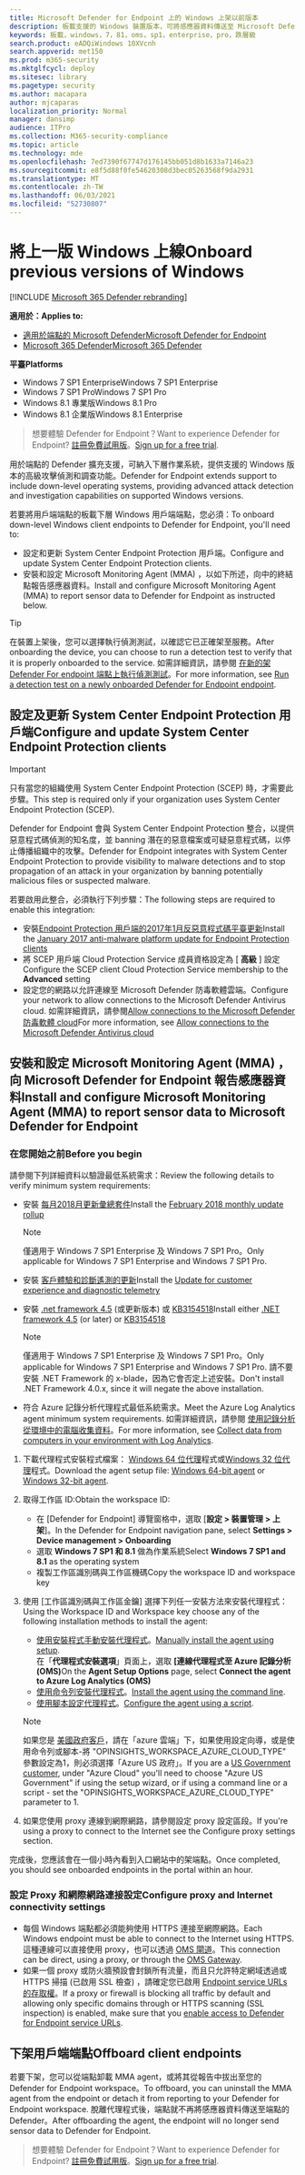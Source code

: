 ```yaml
---
title: Microsoft Defender for Endpoint 上的 Windows 上架以前版本
description: 板載支援的 Windows 裝置版本，可將感應器資料傳送至 Microsoft Defender for Endpoint 感應器
keywords: 板載，windows，7，81，oms，sp1，enterprise，pro，跌層級
search.product: eADQiWindows 10XVcnh
search.appverid: met150
ms.prod: m365-security
ms.mktglfcycl: deploy
ms.sitesec: library
ms.pagetype: security
ms.author: macapara
author: mjcaparas
localization_priority: Normal
manager: dansimp
audience: ITPro
ms.collection: M365-security-compliance
ms.topic: article
ms.technology: mde
ms.openlocfilehash: 7ed7390f67747d176145bb051d8b1633a7146a23
ms.sourcegitcommit: e8f5d88f0fe54620308d3bec05263568f9da2931
ms.translationtype: MT
ms.contentlocale: zh-TW
ms.lasthandoff: 06/03/2021
ms.locfileid: "52730807"
---
```

# <a name="onboard-previous-versions-of-windows"></a><span data-ttu-id="dfa4b-104">將上一版 Windows 上線</span><span class="sxs-lookup"><span data-stu-id="dfa4b-104">Onboard previous versions of Windows</span></span>

[!INCLUDE [Microsoft 365 Defender rebranding](../../includes/microsoft-defender.md)]


<span data-ttu-id="dfa4b-105">**適用於：**</span><span class="sxs-lookup"><span data-stu-id="dfa4b-105">**Applies to:**</span></span>
- [<span data-ttu-id="dfa4b-106">適用於端點的 Microsoft Defender</span><span class="sxs-lookup"><span data-stu-id="dfa4b-106">Microsoft Defender for Endpoint</span></span>](https://go.microsoft.com/fwlink/p/?linkid=2154037)
- [<span data-ttu-id="dfa4b-107">Microsoft 365 Defender</span><span class="sxs-lookup"><span data-stu-id="dfa4b-107">Microsoft 365 Defender</span></span>](https://go.microsoft.com/fwlink/?linkid=2118804)

<span data-ttu-id="dfa4b-108">**平臺**</span><span class="sxs-lookup"><span data-stu-id="dfa4b-108">**Platforms**</span></span>
- <span data-ttu-id="dfa4b-109">Windows 7 SP1 Enterprise</span><span class="sxs-lookup"><span data-stu-id="dfa4b-109">Windows 7 SP1 Enterprise</span></span>
- <span data-ttu-id="dfa4b-110">Windows 7 SP1 Pro</span><span class="sxs-lookup"><span data-stu-id="dfa4b-110">Windows 7 SP1 Pro</span></span>
- <span data-ttu-id="dfa4b-111">Windows 8.1 專業版</span><span class="sxs-lookup"><span data-stu-id="dfa4b-111">Windows 8.1 Pro</span></span>
- <span data-ttu-id="dfa4b-112">Windows 8.1 企業版</span><span class="sxs-lookup"><span data-stu-id="dfa4b-112">Windows 8.1 Enterprise</span></span>


><span data-ttu-id="dfa4b-113">想要體驗 Defender for Endpoint？</span><span class="sxs-lookup"><span data-stu-id="dfa4b-113">Want to experience Defender for Endpoint?</span></span> <span data-ttu-id="dfa4b-114">[註冊免費試用版](https://www.microsoft.com/microsoft-365/windows/microsoft-defender-atp?ocid=docs-wdatp-downlevel-abovefoldlink)。</span><span class="sxs-lookup"><span data-stu-id="dfa4b-114">[Sign up for a free trial](https://www.microsoft.com/microsoft-365/windows/microsoft-defender-atp?ocid=docs-wdatp-downlevel-abovefoldlink).</span></span>

<span data-ttu-id="dfa4b-115">用於端點的 Defender 擴充支援，可納入下層作業系統，提供支援的 Windows 版本的高級攻擊偵測和調查功能。</span><span class="sxs-lookup"><span data-stu-id="dfa4b-115">Defender for Endpoint extends support to include down-level operating systems, providing advanced attack detection and investigation capabilities on supported Windows versions.</span></span>

<span data-ttu-id="dfa4b-116">若要將用戶端端點的板載下層 Windows 用戶端端點，您必須：</span><span class="sxs-lookup"><span data-stu-id="dfa4b-116">To onboard down-level Windows client endpoints to Defender for Endpoint, you'll need to:</span></span>
- <span data-ttu-id="dfa4b-117">設定和更新 System Center Endpoint Protection 用戶端。</span><span class="sxs-lookup"><span data-stu-id="dfa4b-117">Configure and update System Center Endpoint Protection clients.</span></span>
- <span data-ttu-id="dfa4b-118">安裝和設定 Microsoft Monitoring Agent (MMA) ，以如下所述，向中的終結點報告感應器資料。</span><span class="sxs-lookup"><span data-stu-id="dfa4b-118">Install and configure Microsoft Monitoring Agent (MMA) to report sensor data to Defender for Endpoint as instructed below.</span></span>

> [!TIP]
> <span data-ttu-id="dfa4b-119">在裝置上架後，您可以選擇執行偵測測試，以確認它已正確架至服務。</span><span class="sxs-lookup"><span data-stu-id="dfa4b-119">After onboarding the device, you can choose to run a detection test to verify that it is properly onboarded to the service.</span></span> <span data-ttu-id="dfa4b-120">如需詳細資訊，請參閱 [在新的架 Defender For endpoint 端點上執行偵測測試](run-detection-test.md)。</span><span class="sxs-lookup"><span data-stu-id="dfa4b-120">For more information, see [Run a detection test on a newly onboarded Defender for Endpoint endpoint](run-detection-test.md).</span></span>

## <a name="configure-and-update-system-center-endpoint-protection-clients"></a><span data-ttu-id="dfa4b-121">設定及更新 System Center Endpoint Protection 用戶端</span><span class="sxs-lookup"><span data-stu-id="dfa4b-121">Configure and update System Center Endpoint Protection clients</span></span>
> [!IMPORTANT]
> <span data-ttu-id="dfa4b-122">只有當您的組織使用 System Center Endpoint Protection (SCEP) 時，才需要此步驟。</span><span class="sxs-lookup"><span data-stu-id="dfa4b-122">This step is required only if your organization uses System Center Endpoint Protection (SCEP).</span></span>

<span data-ttu-id="dfa4b-123">Defender for Endpoint 會與 System Center Endpoint Protection 整合，以提供惡意程式碼偵測的知名度，並 banning 潛在的惡意檔案或可疑惡意程式碼，以停止傳播組織中的攻擊。</span><span class="sxs-lookup"><span data-stu-id="dfa4b-123">Defender for Endpoint integrates with System Center Endpoint Protection to provide visibility to malware detections and to stop propagation of an attack in your organization by banning potentially malicious files or suspected malware.</span></span> 

<span data-ttu-id="dfa4b-124">若要啟用此整合，必須執行下列步驟：</span><span class="sxs-lookup"><span data-stu-id="dfa4b-124">The following steps are required to enable this integration:</span></span> 
- <span data-ttu-id="dfa4b-125">安裝[Endpoint Protection 用戶端的2017年1月反惡意程式碼平臺更新](https://support.microsoft.com/help/3209361/january-2017-anti-malware-platform-update-for-endpoint-protection-clie)</span><span class="sxs-lookup"><span data-stu-id="dfa4b-125">Install the [January 2017 anti-malware platform update for Endpoint Protection clients](https://support.microsoft.com/help/3209361/january-2017-anti-malware-platform-update-for-endpoint-protection-clie)</span></span> 
- <span data-ttu-id="dfa4b-126">將 SCEP 用戶端 Cloud Protection Service 成員資格設定為 [ **高級** ] 設定</span><span class="sxs-lookup"><span data-stu-id="dfa4b-126">Configure the SCEP client Cloud Protection Service membership to the **Advanced** setting</span></span>
- <span data-ttu-id="dfa4b-127">設定您的網路以允許連線至 Microsoft Defender 防毒軟體雲端。</span><span class="sxs-lookup"><span data-stu-id="dfa4b-127">Configure your network to allow connections to the Microsoft Defender Antivirus cloud.</span></span> <span data-ttu-id="dfa4b-128">如需詳細資訊，請參閱[Allow connections to the Microsoft Defender 防毒軟體 cloud](https://docs.microsoft.com/windows/security/threat-protection/microsoft-defender-antivirus/configure-network-connections-microsoft-defender-antivirus#allow-connections-to-the-microsoft-defender-antivirus-cloud)</span><span class="sxs-lookup"><span data-stu-id="dfa4b-128">For more information, see [Allow connections to the Microsoft Defender Antivirus cloud](https://docs.microsoft.com/windows/security/threat-protection/microsoft-defender-antivirus/configure-network-connections-microsoft-defender-antivirus#allow-connections-to-the-microsoft-defender-antivirus-cloud)</span></span>

## <a name="install-and-configure-microsoft-monitoring-agent-mma-to-report-sensor-data-to-microsoft-defender-for-endpoint"></a><span data-ttu-id="dfa4b-129">安裝和設定 Microsoft Monitoring Agent (MMA) ，向 Microsoft Defender for Endpoint 報告感應器資料</span><span class="sxs-lookup"><span data-stu-id="dfa4b-129">Install and configure Microsoft Monitoring Agent (MMA) to report sensor data to Microsoft Defender for Endpoint</span></span>

### <a name="before-you-begin"></a><span data-ttu-id="dfa4b-130">在您開始之前</span><span class="sxs-lookup"><span data-stu-id="dfa4b-130">Before you begin</span></span>
<span data-ttu-id="dfa4b-131">請參閱下列詳細資料以驗證最低系統需求：</span><span class="sxs-lookup"><span data-stu-id="dfa4b-131">Review the following details to verify minimum system requirements:</span></span>
- <span data-ttu-id="dfa4b-132">安裝 [每月2018月更新彙總套件](https://support.microsoft.com/help/4074598/windows-7-update-kb4074598)</span><span class="sxs-lookup"><span data-stu-id="dfa4b-132">Install the [February 2018 monthly update rollup](https://support.microsoft.com/help/4074598/windows-7-update-kb4074598)</span></span>
  
  > [!NOTE]
  > <span data-ttu-id="dfa4b-133">僅適用于 Windows 7 SP1 Enterprise 及 Windows 7 SP1 Pro。</span><span class="sxs-lookup"><span data-stu-id="dfa4b-133">Only applicable for Windows 7 SP1 Enterprise and Windows 7 SP1 Pro.</span></span> 

- <span data-ttu-id="dfa4b-134">安裝 [客戶體驗和診斷遙測的更新](https://support.microsoft.com/help/3080149/update-for-customer-experience-and-diagnostic-telemetry)</span><span class="sxs-lookup"><span data-stu-id="dfa4b-134">Install the [Update for customer experience and diagnostic telemetry](https://support.microsoft.com/help/3080149/update-for-customer-experience-and-diagnostic-telemetry)</span></span>

- <span data-ttu-id="dfa4b-135">安裝 [.net framework 4.5](https://www.microsoft.com/download/details.aspx?id=30653) (或更新版本) 或 [KB3154518](https://support.microsoft.com/help/3154518/support-for-tls-system-default-versions-included-in-the-net-framework)</span><span class="sxs-lookup"><span data-stu-id="dfa4b-135">Install either [.NET framework 4.5](https://www.microsoft.com/download/details.aspx?id=30653) (or later) or [KB3154518](https://support.microsoft.com/help/3154518/support-for-tls-system-default-versions-included-in-the-net-framework)</span></span>

    > [!NOTE]
    > <span data-ttu-id="dfa4b-136">僅適用于 Windows 7 SP1 Enterprise 及 Windows 7 SP1 Pro。</span><span class="sxs-lookup"><span data-stu-id="dfa4b-136">Only applicable for Windows 7 SP1 Enterprise and Windows 7 SP1 Pro.</span></span>
    > <span data-ttu-id="dfa4b-137">請不要安裝 .NET Framework 的 x-blade，因為它會否定上述安裝。</span><span class="sxs-lookup"><span data-stu-id="dfa4b-137">Don't install .NET Framework 4.0.x, since it will negate the above installation.</span></span>

- <span data-ttu-id="dfa4b-138">符合 Azure 記錄分析代理程式最低系統需求。</span><span class="sxs-lookup"><span data-stu-id="dfa4b-138">Meet the Azure Log Analytics agent minimum system requirements.</span></span> <span data-ttu-id="dfa4b-139">如需詳細資訊，請參閱 [使用記錄分析從環境中的電腦收集資料](/azure/log-analytics/log-analytics-concept-hybrid#prerequisites)。</span><span class="sxs-lookup"><span data-stu-id="dfa4b-139">For more information, see [Collect data from computers in your environment with Log Analytics](/azure/log-analytics/log-analytics-concept-hybrid#prerequisites).</span></span>



1. <span data-ttu-id="dfa4b-140">下載代理程式安裝程式檔案： [Windows 64 位代理](https://go.microsoft.com/fwlink/?LinkId=828603)程式或[Windows 32 位代理](https://go.microsoft.com/fwlink/?LinkId=828604)程式。</span><span class="sxs-lookup"><span data-stu-id="dfa4b-140">Download the agent setup file: [Windows 64-bit agent](https://go.microsoft.com/fwlink/?LinkId=828603) or [Windows 32-bit agent](https://go.microsoft.com/fwlink/?LinkId=828604).</span></span>

2. <span data-ttu-id="dfa4b-141">取得工作區 ID:</span><span class="sxs-lookup"><span data-stu-id="dfa4b-141">Obtain the workspace ID:</span></span>
   - <span data-ttu-id="dfa4b-142">在 [Defender for Endpoint] 導覽窗格中，選取 [**設定 > 裝置管理 > 上架**]。</span><span class="sxs-lookup"><span data-stu-id="dfa4b-142">In the Defender for Endpoint navigation pane, select **Settings > Device management > Onboarding**</span></span>
   - <span data-ttu-id="dfa4b-143">選取 **Windows 7 SP1 和 8.1** 做為作業系統</span><span class="sxs-lookup"><span data-stu-id="dfa4b-143">Select **Windows 7 SP1 and 8.1** as the operating system</span></span>
   - <span data-ttu-id="dfa4b-144">複製工作區識別碼與工作區機碼</span><span class="sxs-lookup"><span data-stu-id="dfa4b-144">Copy the workspace ID and workspace key</span></span>

3. <span data-ttu-id="dfa4b-145">使用 [工作區識別碼與工作區金鑰] 選擇下列任一安裝方法來安裝代理程式：</span><span class="sxs-lookup"><span data-stu-id="dfa4b-145">Using the Workspace ID and Workspace key choose any of the following installation methods to install the agent:</span></span>
    - <span data-ttu-id="dfa4b-146">[使用安裝程式手動安裝代理程式](https://docs.microsoft.com/azure/log-analytics/log-analytics-windows-agents#install-agent-using-setup-wizard)。</span><span class="sxs-lookup"><span data-stu-id="dfa4b-146">[Manually install the agent using setup](https://docs.microsoft.com/azure/log-analytics/log-analytics-windows-agents#install-agent-using-setup-wizard).</span></span> <br>
      <span data-ttu-id="dfa4b-147">在「**代理程式安裝選項**」頁面上，選取 **[連線代理程式至 Azure 記錄分析 (OMS)**</span><span class="sxs-lookup"><span data-stu-id="dfa4b-147">On the **Agent Setup Options** page, select **Connect the agent to Azure Log Analytics (OMS)**</span></span>
    - <span data-ttu-id="dfa4b-148">[使用命令列安裝代理程式](https://docs.microsoft.com/azure/log-analytics/log-analytics-windows-agents#install-agent-using-command-line)。</span><span class="sxs-lookup"><span data-stu-id="dfa4b-148">[Install the agent using the command line](https://docs.microsoft.com/azure/log-analytics/log-analytics-windows-agents#install-agent-using-command-line).</span></span>
    - <span data-ttu-id="dfa4b-149">[使用腳本設定代理程式](https://docs.microsoft.com/azure/log-analytics/log-analytics-windows-agents#install-agent-using-dsc-in-azure-automation)。</span><span class="sxs-lookup"><span data-stu-id="dfa4b-149">[Configure the agent using a script](https://docs.microsoft.com/azure/log-analytics/log-analytics-windows-agents#install-agent-using-dsc-in-azure-automation).</span></span>

   > [!NOTE]
   > <span data-ttu-id="dfa4b-150">如果您是 [美國政府客戶](gov.md)，請在「azure 雲端」下，如果使用設定向導，或是使用命令列或腳本-將 "OPINSIGHTS_WORKSPACE_AZURE_CLOUD_TYPE" 參數設定為1，則必須選擇「Azure US 政府」。</span><span class="sxs-lookup"><span data-stu-id="dfa4b-150">If you are a [US Government customer](gov.md), under "Azure Cloud" you'll need to choose "Azure US Government" if using the setup wizard, or if using a command line or a script - set the "OPINSIGHTS_WORKSPACE_AZURE_CLOUD_TYPE" parameter to 1.</span></span>

4. <span data-ttu-id="dfa4b-151">如果您使用 proxy 連線到網際網路，請參閱設定 proxy 設定區段。</span><span class="sxs-lookup"><span data-stu-id="dfa4b-151">If you're using a proxy to connect to the Internet see the Configure proxy settings section.</span></span>

<span data-ttu-id="dfa4b-152">完成後，您應該會在一個小時內看到入口網站中的架端點。</span><span class="sxs-lookup"><span data-stu-id="dfa4b-152">Once completed, you should see onboarded endpoints in the portal within an hour.</span></span>

### <a name="configure-proxy-and-internet-connectivity-settings"></a><span data-ttu-id="dfa4b-153">設定 Proxy 和網際網路連接設定</span><span class="sxs-lookup"><span data-stu-id="dfa4b-153">Configure proxy and Internet connectivity settings</span></span>
 
- <span data-ttu-id="dfa4b-154">每個 Windows 端點都必須能夠使用 HTTPS 連接至網際網路。</span><span class="sxs-lookup"><span data-stu-id="dfa4b-154">Each Windows endpoint must be able to connect to the Internet using HTTPS.</span></span> <span data-ttu-id="dfa4b-155">這種連線可以直接使用 proxy，也可以透過 [OMS 閘道](https://docs.microsoft.com/azure/log-analytics/log-analytics-oms-gateway)。</span><span class="sxs-lookup"><span data-stu-id="dfa4b-155">This connection can be direct, using a proxy, or through the [OMS Gateway](https://docs.microsoft.com/azure/log-analytics/log-analytics-oms-gateway).</span></span>
- <span data-ttu-id="dfa4b-156">如果一個 proxy 或防火牆預設會封鎖所有流量，而且只允許特定網域透過或 HTTPS 掃描 (已啟用 SSL 檢查) ，請確定您已啟用 [Endpoint service URLs 的存取權](https://docs.microsoft.com/microsoft-365/security/defender-endpoint/configure-proxy-internet#enable-access-to-microsoft-defender-atp-service-urls-in-the-proxy-server)。</span><span class="sxs-lookup"><span data-stu-id="dfa4b-156">If a proxy or firewall is blocking all traffic by default and allowing only specific domains through or HTTPS scanning (SSL inspection) is enabled, make sure that you [enable access to Defender for Endpoint service URLs](https://docs.microsoft.com/microsoft-365/security/defender-endpoint/configure-proxy-internet#enable-access-to-microsoft-defender-atp-service-urls-in-the-proxy-server).</span></span>

## <a name="offboard-client-endpoints"></a><span data-ttu-id="dfa4b-157">下架用戶端端點</span><span class="sxs-lookup"><span data-stu-id="dfa4b-157">Offboard client endpoints</span></span>
<span data-ttu-id="dfa4b-158">若要下架，您可以從端點卸載 MMA agent，或將其從報告中拔出至您的 Defender for Endpoint workspace。</span><span class="sxs-lookup"><span data-stu-id="dfa4b-158">To offboard, you can uninstall the MMA agent from the endpoint or detach it from reporting to your Defender for Endpoint workspace.</span></span> <span data-ttu-id="dfa4b-159">脫離代理程式後，端點就不再將感應器資料傳送至端點的 Defender。</span><span class="sxs-lookup"><span data-stu-id="dfa4b-159">After offboarding the agent, the endpoint will no longer send sensor data to Defender for Endpoint.</span></span> 

> <span data-ttu-id="dfa4b-160">想要體驗 Defender for Endpoint？</span><span class="sxs-lookup"><span data-stu-id="dfa4b-160">Want to experience Defender for Endpoint?</span></span> <span data-ttu-id="dfa4b-161">[註冊免費試用版](https://www.microsoft.com/microsoft-365/windows/microsoft-defender-atp?ocid=docs-wdatp-downlevele-belowfoldlink)。</span><span class="sxs-lookup"><span data-stu-id="dfa4b-161">[Sign up for a free trial](https://www.microsoft.com/microsoft-365/windows/microsoft-defender-atp?ocid=docs-wdatp-downlevele-belowfoldlink).</span></span>
